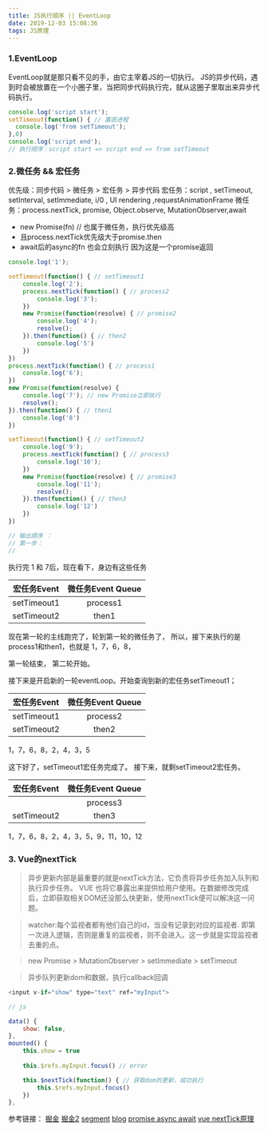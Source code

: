 ```yaml
---
title: JS执行顺序 || EventLoop
date: 2019-12-03 15:08:36
tags: JS原理
---
```


### 1.EventLoop
EventLoop就是那只看不见的手，由它主宰着JS的一切执行。
JS的异步代码，遇到时会被放置在一个小圈子里，当把同步代码执行完，就从这圈子里取出来异步代码执行。
```javascript
console.log('script start');
setTimeout(function() { // 置底进程
  console.log('from setTimeout');
},0)
console.log('script end');
// 执行顺序：script start => script end => from setTimeout
```

### 2.微任务 && 宏任务
优先级：同步代码 > 微任务 > 宏任务 > 异步代码
宏任务：script , setTimeout, setInterval, setImmediate, i/0 , UI rendering ,requestAnimationFrame
微任务：process.nextTick, promise, Object.observe, MutationObserver,await

+ new Promise(fn) // 也属于微任务，执行优先级高
+ 且process.nextTick优先级大于promise.then
+ await后的async的fn 也会立刻执行 因为这是一个promise返回

```javascript
console.log('1');

setTimeout(function() { // setTimeout1
    console.log('2');
    process.nextTick(function() { // process2
        console.log('3');
    })
    new Promise(function(resolve) { // promise2
        console.log('4');
        resolve();
    }).then(function() { // then2
        console.log('5')
    })
})
process.nextTick(function() { // process1
    console.log('6');
})
new Promise(function(resolve) {
    console.log('7'); // new Promise立即执行
    resolve();
}).then(function() { // then1
    console.log('8')
})

setTimeout(function() { // setTimeout2
    console.log('9');
    process.nextTick(function() { // process3
        console.log('10');
    })
    new Promise(function(resolve) { // promise3
        console.log('11');
        resolve();
    }).then(function() { // then3
        console.log('12')
    })
})

// 输出顺序 ：
// 第一步：
// 
```

执行完 1 和 7后，现在看下，身边有这些任务

| 宏任务Event | 微任务Event Queue |
| ------------- |:-------------:| 
| setTimeout1   | process1      | 
| setTimeout2   | then1      |  

现在第一轮的主线跑完了，轮到第一轮的微任务了，
所以，接下来执行的是process1和then1，也就是
1，7，6，8， 

第一轮结束，
第二轮开始。

接下来是开启新的一轮eventLoop。开始查询到新的宏任务setTimeout1；

| 宏任务Event | 微任务Event Queue |
| ------------- |:-------------:| 
| setTimeout1   |  process2     | 
| setTimeout2   |  then2        | 
 
1，7，6，8，2，4，3，5

这下好了，setTimeout1宏任务完成了。
接下来，就剩setTimeout2宏任务。

| 宏任务Event | 微任务Event Queue |
| ------------- |:-------------:| 
|               |  process3     | 
| setTimeout2   |  then3        |  

1，7，6，8，2，4，3，5，9，11，10，12


### 3. Vue的nextTick

> 异步更新内部是最重要的就是nextTick方法，它负责将异步任务加入队列和执行异步任务。
VUE  也将它暴露出来提供给用户使用。在数据修改完成后，立即获取相关DOM还没那么快更新，使用nextTick便可以解决这一问题。

> watcher:每个监视者都有他们自己的id，当没有记录到对应的监视者.
即第一次进入逻辑，否则是重复的监视者，则不会进入。这一步就是实现监视者去重的点。

> new Promise > MutationObserver > setImmediate > setTimeout

> 异步队列更新dom和数据，执行callback回调

```js
<input v-if="show" type="text" ref="myInput">

// js

data() {
    show: false,
},
mounted() {
    this.show = true
    
    this.$refs.myInput.focus() // error

    this.$nextTick(function() { // 获取dom的更新，成功执行
        this.$refs.myInput.focus()
    })
},

```


参考链接：
[掘金](https://juejin.im/post/5aa8a07cf265da238a3022a4)
[掘金2](https://juejin.im/post/59e85eebf265da430d571f89)
[segment](https://segmentfault.com/a/1190000019494012)
[blog](cxymsg.com/guide/eventLoop.html#前言)
[promise async await](https://segmentfault.com/a/1190000015057278)
[vue nextTick原理](https://github.com/answershuto/learnVue/blob/master/docs/Vue.js%E5%BC%82%E6%AD%A5%E6%9B%B4%E6%96%B0DOM%E7%AD%96%E7%95%A5%E5%8F%8AnextTick.MarkDown#nexttick)
